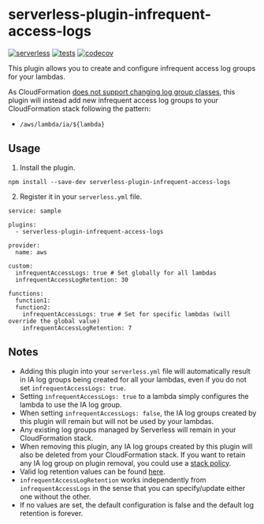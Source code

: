 # serverless-plugin-infrequent-access-logs
[![serverless](http://public.serverless.com/badges/v3.svg)](http://www.serverless.com)
[![tests](https://github.com/louyshong/serverless-plugin-infrequent-access-logs/actions/workflows/node.js.yml/badge.svg)](https://github.com/louyshong/serverless-plugin-infrequent-access-logs/actions/workflows/node.js.yml)
[![codecov](https://codecov.io/gh/louyshong/serverless-plugin-infrequent-access-logs/graph/badge.svg?token=89NHFISJAU)](https://codecov.io/gh/louyshong/serverless-plugin-infrequent-access-logs)

This plugin allows you to create and configure infrequent access log groups for your lambdas. 

As CloudFormation [does not support changing log group classes](https://docs.aws.amazon.com/AWSCloudFormation/latest/UserGuide/aws-resource-logs-loggroup.html), this plugin will instead add new infrequent access log groups to your CloudFormation stack following the pattern: 
- `/aws/lambda/ia/${lambda}`

## Usage
1. Install the plugin.
```
npm install --save-dev serverless-plugin-infrequent-access-logs
```
2. Register it in your `serverless.yml` file.
```
service: sample

plugins:
  - serverless-plugin-infrequent-access-logs

provider:
  name: aws

custom:
  infrequentAccessLogs: true # Set globally for all lambdas
  infrequentAccessLogRetention: 30

functions:
  function1:
  function2:
    infrequentAccessLogs: true # Set for specific lambdas (will override the global value)
    infrequentAccessLogRetention: 7
```

## Notes
- Adding this plugin into your `serverless.yml` file will automatically result in IA log groups being created for all your lambdas, even if you do not set `infrequentAccessLogs: true`.
- Setting `infrequentAccessLogs: true` to a lambda simply configures the lambda to use the IA log group.
- When setting `infrequentAccessLogs: false`, the IA log groups created by this plugin will remain but will not be used by your lambdas.
- Any existing log groups managed by Serverless will remain in your CloudFormation stack.
- When removing this plugin, any IA log groups created by this plugin will also be deleted from your CloudFormation stack. If you want to retain any IA log group on plugin removal, you could use a [stack policy](https://repost.aws/knowledge-center/cloudformation-accidental-updates).
- Valid log retention values can be found [here](https://docs.aws.amazon.com/AWSCloudFormation/latest/UserGuide/aws-resource-logs-loggroup.html).
- `infrequentAccessLogRetention` works independently from `infrequentAccessLogs` in the sense that you can specify/update either one without the other.
- If no values are set, the default configuration is false and the default log retention is forever.